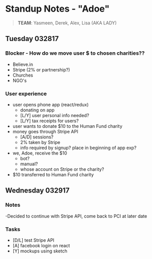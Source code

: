# Standup Notes - "Adoe"
> **TEAM**: Yasmeen, Derek, Alex, Lisa (AKA LADY)

## Tuesday 032817

### Blocker - How do we move user $ to chosen charities??
  - Believe.in
  - Stripe (2% or partnership?)
  - Churches
  - NGO's
  
### User experience
  - user opens phone app (react/redux)
    - donating on app
    - [L/Y] user personal info needed?
    - [L/Y] tax receipts for users?
  - user wants to donate $10 to the Human Fund charity
  - money goes through Stripe API
    - [A/D] sessions?
    - 2% taken by Stripe
    - info required by signup? place in beginning of app exp?
  - we, Adoe, receive the $10
    - bot?
    - manual?
    - whose account on Stripe or the charity?
  - $10 transferred to Human Fund charity
  
  ## Wednesday 032917
  
  ### Notes
   -Decided to continue with Stripe API, come back to PCI at later date
   
  ### Tasks
  - [D/L] test Stripe API
  - [A] facebook login on react
  - [Y] mockups using sketch
